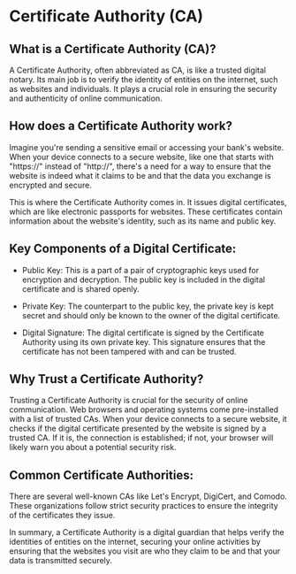 # Certificate Authority (CA)
## What is a Certificate Authority (CA)?

A Certificate Authority, often abbreviated as CA, is like a trusted digital notary. Its main job is to verify the identity of entities on the internet, such as websites and individuals. It plays a crucial role in ensuring the security and authenticity of online communication.

## How does a Certificate Authority work?

Imagine you're sending a sensitive email or accessing your bank's website. When your device connects to a secure website, like one that starts with "https://" instead of "http://", there's a need for a way to ensure that the website is indeed what it claims to be and that the data you exchange is encrypted and secure.

This is where the Certificate Authority comes in. It issues digital certificates, which are like electronic passports for websites. These certificates contain information about the website's identity, such as its name and public key.

## Key Components of a Digital Certificate:

- Public Key: This is a part of a pair of cryptographic keys used for encryption and decryption. The public key is included in the digital certificate and is shared openly.

- Private Key: The counterpart to the public key, the private key is kept secret and should only be known to the owner of the digital certificate.

- Digital Signature: The digital certificate is signed by the Certificate Authority using its own private key. This signature ensures that the certificate has not been tampered with and can be trusted.

## Why Trust a Certificate Authority?

Trusting a Certificate Authority is crucial for the security of online communication. Web browsers and operating systems come pre-installed with a list of trusted CAs. When your device connects to a secure website, it checks if the digital certificate presented by the website is signed by a trusted CA. If it is, the connection is established; if not, your browser will likely warn you about a potential security risk.

## Common Certificate Authorities:

There are several well-known CAs like Let's Encrypt, DigiCert, and Comodo. These organizations follow strict security practices to ensure the integrity of the certificates they issue.

In summary, a Certificate Authority is a digital guardian that helps verify the identities of entities on the internet, securing your online activities by ensuring that the websites you visit are who they claim to be and that your data is transmitted securely.
